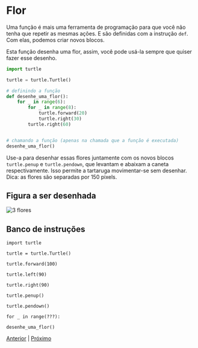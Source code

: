 # Flor

Uma função é mais uma ferramenta de programação para que você não tenha que
repetir as mesmas ações. E são definidas com a instrução ```def```. Com elas,
podemos criar novos blocos.

Esta função desenha uma flor, assim, você pode usá-la sempre que quiser fazer
esse desenho.

```python
import turtle

turtle = turtle.Turtle()

# definindo a função
def desenhe_uma_flor():
    for _ in range(6):
        for _ in range(8):
            turtle.forward(20)
            turtle.right(30)
        turtle.right(60)


# chamando a função (apenas na chamada que a função é executada)
desenhe_uma_flor()
```

Use-a para desenhar essas flores juntamente com os novos blocos
```turtle.penup``` e ```turtle.pendown```, que levantam e abaixam a caneta
respectivamente. Isso permite a tartaruga movimentar-se sem desenhar. Dica: as
flores são separadas por 150 pixels.

## Figura a ser desenhada
![3 flores](08_flor_com_funcao.png "3 flores")

## Banco de instruções

```import turtle```

```turtle = turtle.Turtle()```

```turtle.forward(100)```

```turtle.left(90)```

```turtle.right(90)```

```turtle.penup()```

```turtle.pendown()```

```for _ in range(???):```

```desenhe_uma_flor()```

[Anterior](07_hexagono_de_hexagonos.md) | [Próximo](09_formas.md)

